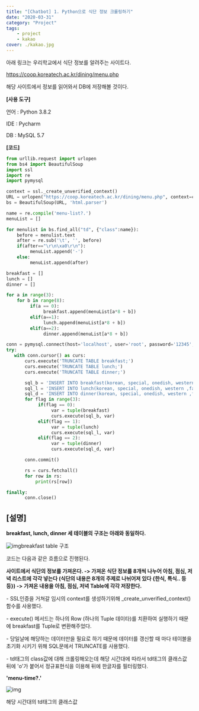```yaml
---
title: "[Chatbot] 1. Python으로 식단 정보 크롤링하기"
date: "2020-03-31"
category: "Project"
tags:
    - project
    - kakao
cover: ./kakao.jpg
---
```



아래 링크는 우리학교에서 식단 정보를 알려주는 사이트다.

https://coop.koreatech.ac.kr/dining/menu.php



해당 사이트에서 정보를 읽어와서 DB에 저장해볼 것이다.



**[사용 도구]**

언어 : Python 3.8.2

IDE : Pycharm

DB : MySQL 5.7



**[코드]**

```python
from urllib.request import urlopen
from bs4 import BeautifulSoup
import ssl
import re
import pymysql

context = ssl._create_unverified_context()
URL = urlopen("https://coop.koreatech.ac.kr/dining/menu.php", context=context)
bs = BeautifulSoup(URL, 'html.parser')

name = re.compile('menu-list?.')
menuList = []

for menulist in bs.find_all("td", {"class":name}):
    before = menulist.text
    after = re.sub('\t', '', before)
    if(after=="\r\n\xa0\r\n"):
         menuList.append('-')
    else:
         menuList.append(after)

breakfast = []
lunch = []
dinner = []

for a in range(3):
    for b in range(8):
         if(a == 0):
              breakfast.append(menuList[a*8 + b])
         elif(a==1):
              lunch.append(menuList[a*8 + b])
         elif(a==2):
              dinner.append(menuList[a*8 + b])

conn = pymysql.connect(host='localhost', user='root', password='12345', db='daily_menu', charset='utf8')
try:
   with conn.cursor() as curs:
       curs.execute('TRUNCATE TABLE breakfast;')
       curs.execute('TRUNCATE TABLE lunch;')
       curs.execute('TRUNCATE TABLE dinner;')

       sql_b = 'INSERT INTO breakfast(korean, special, onedish, western ,faculty ,subak ,cam2_1 ,cam2_2) VALUES(%s, %s, %s, %s, %s, %s, %s, %s)'
       sql_l = 'INSERT INTO lunch(korean, special, onedish, western ,faculty ,subak ,cam2_1 ,cam2_2) VALUES(%s, %s, %s, %s, %s, %s, %s, %s)'
       sql_d = 'INSERT INTO dinner(korean, special, onedish, western ,faculty ,subak ,cam2_1 ,cam2_2) VALUES(%s, %s, %s, %s, %s, %s, %s, %s)'
       for flag in range(3):
            if(flag == 0):
                 var = tuple(breakfast)
                 curs.execute(sql_b, var)
            elif(flag == 1):
                 var = tuple(lunch)
                 curs.execute(sql_l, var)
            elif(flag == 2):
                 var = tuple(dinner)
                 curs.execute(sql_d, var)

       conn.commit()

       rs = curs.fetchall()
       for row in rs:
           print(rs[row])

finally:
       conn.close()
```



## [설명]

**breakfast, lunch, dinner 세 테이블의 구조는 아래와 동일하다.**

![img](https://blog.kakaocdn.net/dn/7DWGo/btqC6mye74Y/IAFVdaImlC5CNEKAjXYf41/img.png)breakfast table 구조



코드는 다음과 같은 흐름으로 진행된다.

**사이트에서 식단의 정보를 가져온다. -> 가져온 식단 정보를 8개씩 나누어 아침, 점심, 저녁 리스트에 각각 넣는다 (식단의 내용은 8개의 주제로 나뉘어져 있다 {한식, 특식.. 등등}) -> 가져온 내용을 아침, 점심, 저녁 Table에 각각 저장한다.**



\- SSL인증을 거쳐갈 임시의 context를 생성하기위해 _create_unverified_context()함수를 사용했다.

\- execute() 메서드는 하나의 Row (하나의 Tuple 데이타)를 치환하여 실행하기 때문에 breakfast를 Tuple로 변환해주었다.

\- 당일날에 해당하는 데이터만을 필요로 하기 때문에 데이터를 갱신할 때 마다 테이블을 초기화 시키기 위해 SQL문에서 TRUNCATE를 사용했다.

\- td태그의 class값에 대해 크롤링해오는데 해당 시간대에 따라서 td태그의 클래스값 뒤에 'o'가 붙어서 정규표현식을 이용해 뒤에 한글자를 필터링했다.

**'menu-time?.'**

![img](https://blog.kakaocdn.net/dn/nihro/btqC6PUu0eO/LQsnCI4blqNCXmqTORGkC0/img.png)

해당 시간대의 td태그의 클래스값